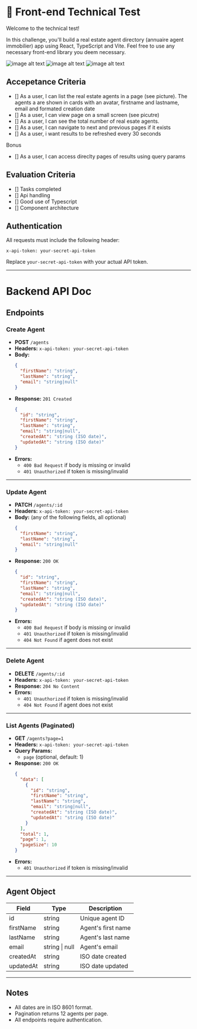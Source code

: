 # 🧪 Front-end Technical Test

Welcome to the technical test!

In this challenge, you'll build a real estate agent directory (annuaire agent immobilier) app using React, TypeScript and Vite.
Feel free to use any necessary front-end library you deem necessary.

![image alt text](https://i.ibb.co/213tw3B4/desktop-view.png 'Desktop')
![image alt text](https://i.ibb.co/Kk9pD7T/mobile-view.png 'Mobile')
![image alt text](https://i.ibb.co/dwLNsrmq/creation-form.png 'Formulaire')

## Accepetance Criteria

- [] As a user, I can list the real estate agents in a page (see picture). The agents a are shown in cards with an avatar, firstname and lastname, email and formated creation date
- [] As a user, I can view page on a small screen (see picutre)
- [] As a user, I can see the total number of real esate agents.
- [] As a user, I can navigate to next and previous pages if it exists
- [] As a user, i want results to be refreshed every 30 seconds

Bonus

- [] As a user, I can access direclty pages of results using query params

## Evaluation Criteria

- [] Tasks completed
- [] Api handling
- [] Good use of Typescript
- [] Component architecture

## Authentication

All requests must include the following header:

```
x-api-token: your-secret-api-token
```

Replace `your-secret-api-token` with your actual API token.

---

# Backend API Doc

## Endpoints

### Create Agent

- **POST** `/agents`
- **Headers:** `x-api-token: your-secret-api-token`
- **Body:**
  ```json
  {
    "firstName": "string",
    "lastName": "string",
    "email": "string|null"
  }
  ```
- **Response:** `201 Created`
  ```json
  {
    "id": "string",
    "firstName": "string",
    "lastName": "string",
    "email": "string|null",
    "createdAt": "string (ISO date)",
    "updatedAt": "string (ISO date)"
  }
  ```
- **Errors:**
  - `400 Bad Request` if body is missing or invalid
  - `401 Unauthorized` if token is missing/invalid

---

### Update Agent

- **PATCH** `/agents/:id`
- **Headers:** `x-api-token: your-secret-api-token`
- **Body:** (any of the following fields, all optional)
  ```json
  {
    "firstName": "string",
    "lastName": "string",
    "email": "string|null"
  }
  ```
- **Response:** `200 OK`
  ```json
  {
    "id": "string",
    "firstName": "string",
    "lastName": "string",
    "email": "string|null",
    "createdAt": "string (ISO date)",
    "updatedAt": "string (ISO date)"
  }
  ```
- **Errors:**
  - `400 Bad Request` if body is missing or invalid
  - `401 Unauthorized` if token is missing/invalid
  - `404 Not Found` if agent does not exist

---

### Delete Agent

- **DELETE** `/agents/:id`
- **Headers:** `x-api-token: your-secret-api-token`
- **Response:** `204 No Content`
- **Errors:**
  - `401 Unauthorized` if token is missing/invalid
  - `404 Not Found` if agent does not exist

---

### List Agents (Paginated)

- **GET** `/agents?page=1`
- **Headers:** `x-api-token: your-secret-api-token`
- **Query Params:**
  - `page` (optional, default: 1)
- **Response:** `200 OK`
  ```json
  {
    "data": [
      {
        "id": "string",
        "firstName": "string",
        "lastName": "string",
        "email": "string|null",
        "createdAt": "string (ISO date)",
        "updatedAt": "string (ISO date)"
      }
    ],
    "total": 1,
    "page": 1,
    "pageSize": 10
  }
  ```
- **Errors:**
  - `401 Unauthorized` if token is missing/invalid

---

## Agent Object

| Field     | Type           | Description        |
| --------- | -------------- | ------------------ |
| id        | string         | Unique agent ID    |
| firstName | string         | Agent's first name |
| lastName  | string         | Agent's last name  |
| email     | string \| null | Agent's email      |
| createdAt | string         | ISO date created   |
| updatedAt | string         | ISO date updated   |

---

## Notes

- All dates are in ISO 8601 format.
- Pagination returns 12 agents per page.
- All endpoints require authentication.
